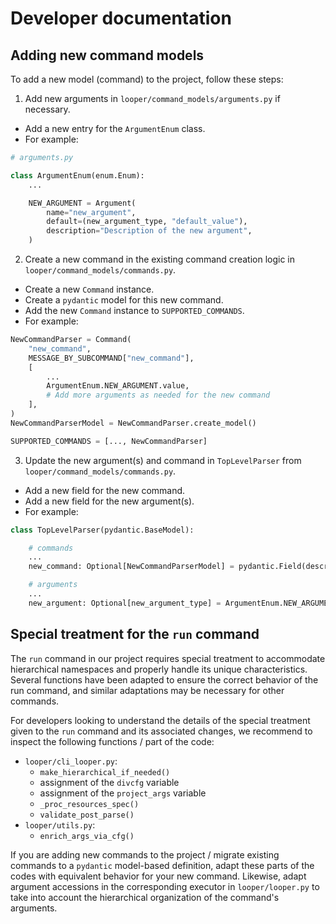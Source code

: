 # Developer documentation

## Adding new command models

To add a new model (command) to the project, follow these steps:

1. Add new arguments in `looper/command_models/arguments.py` if necessary.

- Add a new entry for the `ArgumentEnum` class.
- For example:

```python
# arguments.py

class ArgumentEnum(enum.Enum):
    ...

    NEW_ARGUMENT = Argument(
        name="new_argument",
        default=(new_argument_type, "default_value"),
        description="Description of the new argument",
    )

```

2. Create a new command in the existing command creation logic in `looper/command_models/commands.py`.

- Create a new `Command` instance.
- Create a `pydantic` model for this new command.
- Add the new `Command` instance to `SUPPORTED_COMMANDS`.
- For example:

```python
NewCommandParser = Command(
    "new_command",
    MESSAGE_BY_SUBCOMMAND["new_command"],
    [
        ...
        ArgumentEnum.NEW_ARGUMENT.value,
        # Add more arguments as needed for the new command
    ],
)
NewCommandParserModel = NewCommandParser.create_model()

SUPPORTED_COMMANDS = [..., NewCommandParser]
```

3. Update the new argument(s) and command in `TopLevelParser` from `looper/command_models/commands.py`.

- Add a new field for the new command.
- Add a new field for the new argument(s).
- For example:

```python
class TopLevelParser(pydantic.BaseModel):

    # commands
    ...
    new_command: Optional[NewCommandParserModel] = pydantic.Field(description=NewCommandParser.description)

    # arguments
    ...
    new_argument: Optional[new_argument_type] = ArgumentEnum.NEW_ARGUMENT.value.with_reduced_default()
```

## Special treatment for the `run` command

The `run` command in our project requires special treatment to accommodate hierarchical namespaces
and properly handle its unique characteristics. Several functions have been adapted to ensure the
correct behavior of the run command, and similar adaptations may be necessary for other commands.

For developers looking to understand the details of the special treatment given to the `run`
command and its associated changes, we recommend to inspect the following functions / part of the
code:
- `looper/cli_looper.py`:
  - `make_hierarchical_if_needed()`
  - assignment of the `divcfg` variable
  - assignment of the `project_args` variable
  - `_proc_resources_spec()`
  - `validate_post_parse()`
- `looper/utils.py`:
  - `enrich_args_via_cfg()`

If you are adding new commands to the project / migrate existing commands to a `pydantic` model-based definition, adapt these parts of the codes with equivalent behavior for your new command.
Likewise, adapt argument accessions in the corresponding executor in `looper/looper.py` to take into account the hierarchical organization of the command's arguments.
